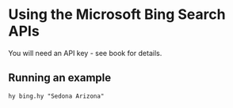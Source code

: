 # Using the Microsoft Bing Search APIs

You will need an API key - see book for details.

## Running an example

    hy bing.hy "Sedona Arizona"
